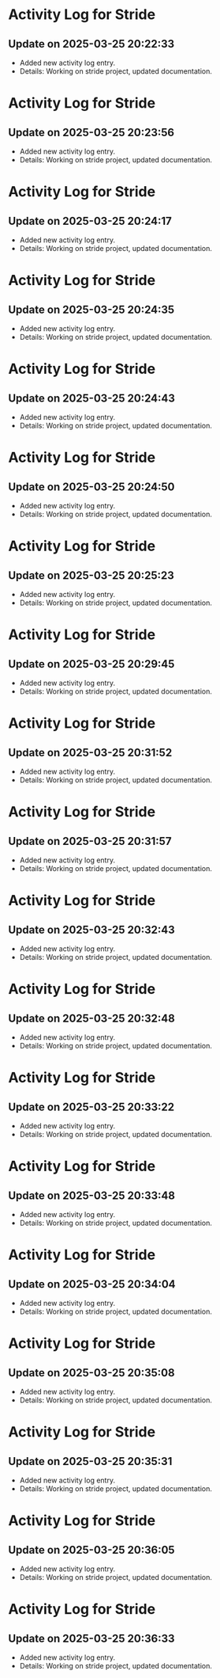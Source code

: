# Activity Log for Stride

## Update on 2025-03-25 20:22:33
- Added new activity log entry.
- Details: Working on stride project, updated documentation.

# Activity Log for Stride

## Update on 2025-03-25 20:23:56
- Added new activity log entry.
- Details: Working on stride project, updated documentation.

# Activity Log for Stride

## Update on 2025-03-25 20:24:17
- Added new activity log entry.
- Details: Working on stride project, updated documentation.

# Activity Log for Stride

## Update on 2025-03-25 20:24:35
- Added new activity log entry.
- Details: Working on stride project, updated documentation.

# Activity Log for Stride

## Update on 2025-03-25 20:24:43
- Added new activity log entry.
- Details: Working on stride project, updated documentation.

# Activity Log for Stride

## Update on 2025-03-25 20:24:50
- Added new activity log entry.
- Details: Working on stride project, updated documentation.

# Activity Log for Stride

## Update on 2025-03-25 20:25:23
- Added new activity log entry.
- Details: Working on stride project, updated documentation.

# Activity Log for Stride

## Update on 2025-03-25 20:29:45
- Added new activity log entry.
- Details: Working on stride project, updated documentation.

# Activity Log for Stride

## Update on 2025-03-25 20:31:52
- Added new activity log entry.
- Details: Working on stride project, updated documentation.

# Activity Log for Stride

## Update on 2025-03-25 20:31:57
- Added new activity log entry.
- Details: Working on stride project, updated documentation.

# Activity Log for Stride

## Update on 2025-03-25 20:32:43
- Added new activity log entry.
- Details: Working on stride project, updated documentation.

# Activity Log for Stride

## Update on 2025-03-25 20:32:48
- Added new activity log entry.
- Details: Working on stride project, updated documentation.

# Activity Log for Stride

## Update on 2025-03-25 20:33:22
- Added new activity log entry.
- Details: Working on stride project, updated documentation.

# Activity Log for Stride

## Update on 2025-03-25 20:33:48
- Added new activity log entry.
- Details: Working on stride project, updated documentation.

# Activity Log for Stride

## Update on 2025-03-25 20:34:04
- Added new activity log entry.
- Details: Working on stride project, updated documentation.

# Activity Log for Stride

## Update on 2025-03-25 20:35:08
- Added new activity log entry.
- Details: Working on stride project, updated documentation.

# Activity Log for Stride

## Update on 2025-03-25 20:35:31
- Added new activity log entry.
- Details: Working on stride project, updated documentation.

# Activity Log for Stride

## Update on 2025-03-25 20:36:05
- Added new activity log entry.
- Details: Working on stride project, updated documentation.

# Activity Log for Stride

## Update on 2025-03-25 20:36:33
- Added new activity log entry.
- Details: Working on stride project, updated documentation.

